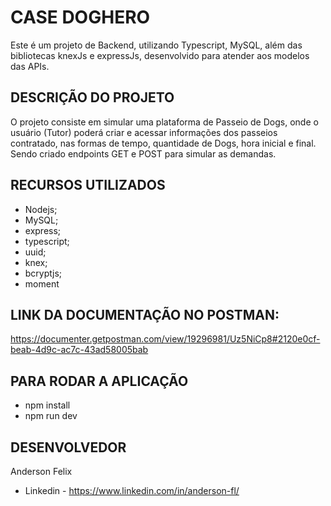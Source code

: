 # CASE DOGHERO


Este é um projeto de Backend, utilizando Typescript, MySQL, além das bibliotecas knexJs e expressJs, desenvolvido para atender aos modelos das APIs.


## DESCRIÇÃO DO PROJETO

O projeto consiste em simular uma plataforma de Passeio de Dogs, onde o usuário (Tutor) poderá criar e acessar informações dos passeios contratado, nas formas de tempo, quantidade de Dogs, hora inicial e final. Sendo criado endpoints GET e POST para simular as demandas.


## RECURSOS UTILIZADOS

* Nodejs;
* MySQL;
* express;
* typescript;
* uuid;
* knex;
* bcryptjs;
* moment


## LINK DA DOCUMENTAÇÃO NO POSTMAN:
https://documenter.getpostman.com/view/19296981/Uz5NiCp8#2120e0cf-beab-4d9c-ac7c-43ad58005bab


## PARA RODAR A APLICAÇÃO

* npm install
* npm run dev

## DESENVOLVEDOR

Anderson Felix
* Linkedin - https://www.linkedin.com/in/anderson-fl/


